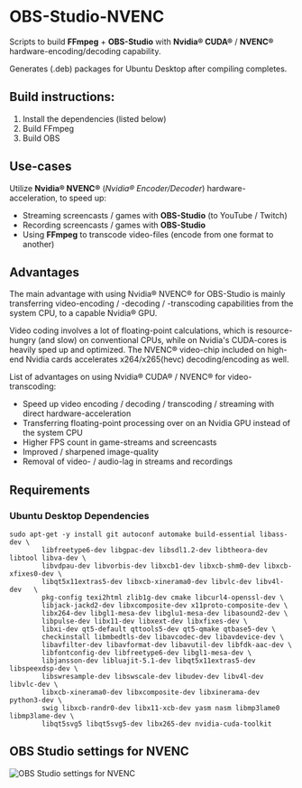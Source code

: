# OBS-Studio-NVENC
Scripts to build **FFmpeg** + **OBS-Studio** with **Nvidia&reg; CUDA&reg;** / **NVENC&reg;** hardware-encoding/decoding capability.

Generates (.deb) packages for Ubuntu Desktop after compiling completes.

## Build instructions:
1. Install the dependencies (listed below)
2. Build FFmpeg
3. Build OBS

## Use-cases
Utilize **Nvidia&reg; NVENC&reg;** (*Nvidia&reg; Encoder/Decoder*) hardware-acceleration, to speed up:

- Streaming screencasts / games with **OBS-Studio** (to YouTube / Twitch)
- Recording screencasts / games with **OBS-Studio**
- Using **FFmpeg** to transcode video-files (encode from one format to another)

## Advantages
The main advantage with using Nvidia&reg; NVENC&reg; for OBS-Studio is mainly transferring video-encoding / -decoding / -transcoding capabilities from the system CPU, to a capable Nvidia&reg; GPU.

Video coding involves a lot of floating-point calculations, which is resource-hungry (and slow) on conventional CPUs, while on Nvidia's CUDA-cores is heavily sped up and optimized. The NVENC&reg; video-chip included on high-end Nvidia cards accelerates x264/x265(hevc) decoding/encoding as well.

List of advantages on using Nvidia&reg; CUDA&reg; / NVENC&reg; for video-transcoding:
- Speed up video encoding / decoding / transcoding / streaming with direct hardware-acceleration
- Transferring floating-point processing over on an Nvidia GPU instead of the system CPU
- Higher FPS count in game-streams and screencasts
- Improved / sharpened image-quality
- Removal of video- / audio-lag in streams and recordings

## Requirements

### Ubuntu Desktop Dependencies
```
sudo apt-get -y install git autoconf automake build-essential libass-dev \
        libfreetype6-dev libgpac-dev libsdl1.2-dev libtheora-dev libtool libva-dev \
        libvdpau-dev libvorbis-dev libxcb1-dev libxcb-shm0-dev libxcb-xfixes0-dev \
        libqt5x11extras5-dev libxcb-xinerama0-dev libvlc-dev libv4l-dev   \
        pkg-config texi2html zlib1g-dev cmake libcurl4-openssl-dev \
        libjack-jackd2-dev libxcomposite-dev x11proto-composite-dev \
        libx264-dev libgl1-mesa-dev libglu1-mesa-dev libasound2-dev \
        libpulse-dev libx11-dev libxext-dev libxfixes-dev \
        libxi-dev qt5-default qttools5-dev qt5-qmake qtbase5-dev \
        checkinstall libmbedtls-dev libavcodec-dev libavdevice-dev \
        libavfilter-dev libavformat-dev libavutil-dev libfdk-aac-dev \
        libfontconfig-dev libfreetype6-dev libgl1-mesa-dev \
        libjansson-dev libluajit-5.1-dev libqt5x11extras5-dev libspeexdsp-dev \
        libswresample-dev libswscale-dev libudev-dev libv4l-dev libvlc-dev \
        libxcb-xinerama0-dev libxcomposite-dev libxinerama-dev python3-dev \
        swig libxcb-randr0-dev libx11-xcb-dev yasm nasm libmp3lame0 libmp3lame-dev \
        libqt5svg5 libqt5svg5-dev libx265-dev nvidia-cuda-toolkit
```

## OBS Studio settings for NVENC
![OBS Studio settings for NVENC](https://github.com/pizslacker/obs-studio-nvenc/blob/master/img/osb-studio-nvenc-settings.png)
